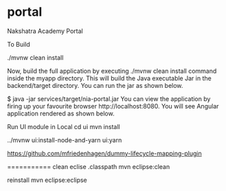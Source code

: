 # portal
Nakshatra Academy Portal

To Build 

./mvnw clean install


Now, build the full application by executing ./mvnw clean install command inside the myapp directory. 
This will build the Java executable Jar in the backend/target directory. You can run the jar as shown below.


$ java -jar services/target/nia-portal.jar
You can view the application by firing up your favourite browser http://localhost:8080. 
You will see Angular application rendered as shown below.

Run UI module in Local
cd ui
mvn install

../mvnw ui:install-node-and-yarn ui:yarn

https://github.com/mfriedenhagen/dummy-lifecycle-mapping-plugin

===========
clean eclise .classpath
mvn eclipse:clean

reinstall
mvn eclipse:eclipse